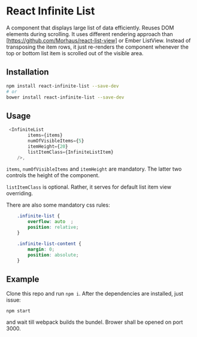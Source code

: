React Infinite List
==============

A component that displays large list of data efficiently. Reuses DOM elements during scrolling.
It uses different rendering approach than [https://github.com/Morhaus/react-list-view] or Ember ListView.
Instead of transposing the item rows, it just re-renders the component whenever the top or bottom
list item is scrolled out of the visible area.

Installation
------------
```sh
npm install react-infinite-list --save-dev
# or
bower install react-infinite-list --save-dev
```

Usage
-----

```js
 <InfiniteList
        items={items}
        numOfVisibleItems={5}
        itemHeight={20}
        listItemClass={InfiniteListItem}
    />,
```

`items`, `numOfVisibleItems` and `itemHeight` are mandatory. The latter two controls
the height of the component.

`listItemClass` is optional. Rather, it serves for default list item view overriding.

There are also some mandatory css rules:
```css
    .infinite-list {
        overflow: auto  ;
        position: relative;
    }

    .infinite-list-content {
        margin: 0;
        position: absolute;
    }
```

Example
-------
Clone this repo and run `npm i`. After the dependencies are installed, just issue:
```
npm start
```
and wait till webpack builds the bundel. Brower shall be opened on port 3000.
